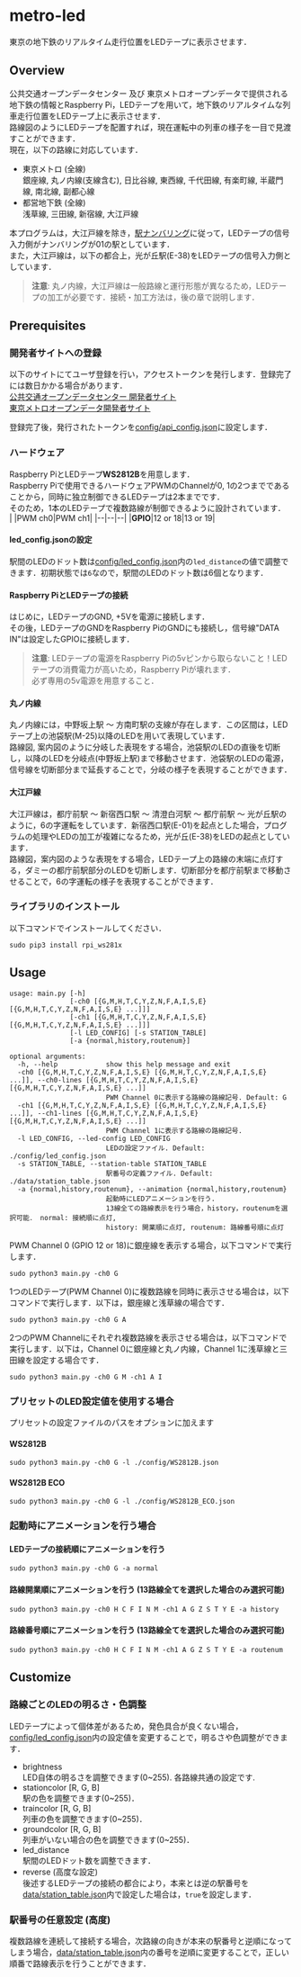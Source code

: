 # metro-led
東京の地下鉄のリアルタイム走行位置をLEDテープに表示させます．  

## Overview
公共交通オープンデータセンター 及び 東京メトロオープンデータで提供される地下鉄の情報とRaspberry Pi，LEDテープを用いて，地下鉄のリアルタイムな列車走行位置をLEDテープ上に表示させます．  
路線図のようにLEDテープを配置すれば，現在運転中の列車の様子を一目で見渡すことができます．  
現在，以下の路線に対応しています．  

- 東京メトロ (全線)  
銀座線, 丸ノ内線(支線含む), 日比谷線, 東西線, 千代田線, 有楽町線, 半蔵門線, 南北線, 副都心線
- 都営地下鉄 (全線)  
浅草線, 三田線, 新宿線, 大江戸線

本プログラムは，大江戸線を除き，[駅ナンバリング](https://ja.wikipedia.org/wiki/%E9%A7%85%E3%83%8A%E3%83%B3%E3%83%90%E3%83%AA%E3%83%B3%E3%82%B0#%E6%97%A5%E6%9C%AC%E3%81%A7%E3%81%AE%E4%BA%8B%E4%BE%8B)に従って，LEDテープの信号入力側がナンバリングが01の駅としています．  
また，大江戸線は，以下の都合上，光が丘駅(E-38)をLEDテープの信号入力側としています．  

> **注意**: 丸ノ内線，大江戸線は一般路線と運行形態が異なるため，LEDテープの加工が必要です．接続・加工方法は，後の章で説明します．

## Prerequisites
### 開発者サイトへの登録
以下のサイトにてユーザ登録を行い，アクセストークンを発行します．登録完了には数日かかる場合があります．  
[公共交通オープンデータセンター 開発者サイト](https://developer.odpt.org/)  
[東京メトロオープンデータ開発者サイト](https://developer.tokyometroapp.jp/info)  

登録完了後，発行されたトークンを[config/api_config.json](config/api_config.json)に設定します．  

### ハードウェア
Raspberry PiとLEDテープ**WS2812B**を用意します．  
Raspberry Piで使用できるハードウェアPWMのChannelが0, 1の2つまでであることから，同時に独立制御できるLEDテープは2本までです．  
そのため，1本のLEDテープで複数路線が制御できるように設計されています．  
| |PWM ch0|PWM ch1|
|--|--|--|
|**GPIO**|12 or 18|13 or 19|

#### led_config.jsonの設定
駅間のLEDのドット数は[config/led_config.json](config/led_config.json)内の`led_distance`の値で調整できます．初期状態では`6`なので，駅間のLEDのドット数は6個となります．  

#### Raspberry PiとLEDテープの接続
はじめに，LEDテープのGND, +5Vを電源に接続します．  
その後，LEDテープのGNDをRaspberry PiのGNDにも接続し，信号線"DATA IN"は設定したGPIOに接続します．  
> **注意**: LEDテープの電源をRaspberry Piの5vピンから取らないこと！LEDテープの消費電力が高いため，Raspberry Piが壊れます．  
必ず専用の5v電源を用意すること．

#### 丸ノ内線
丸ノ内線には，中野坂上駅 ～ 方南町駅の支線が存在します．この区間は，LEDテープ上の池袋駅(M-25)以降のLEDを用いて表現しています．  
路線図, 案内図のように分岐した表現をする場合，池袋駅のLEDの直後を切断し，以降のLEDを分岐点(中野坂上駅)まで移動させます．池袋駅のLEDの電源，信号線を切断部分まで延長することで，分岐の様子を表現することができます．  

#### 大江戸線
大江戸線は，都庁前駅 ～ 新宿西口駅 ～ 清澄白河駅 ～ 都庁前駅 ～ 光が丘駅のように，6の字運転をしています．新宿西口駅(E-01)を起点とした場合，プログラムの処理やLEDの加工が複雑になるため，光が丘(E-38)をLEDの起点としています．  
路線図，案内図のような表現をする場合，LEDテープ上の路線の末端に点灯する，ダミーの都庁前駅部分のLEDを切断します．切断部分を都庁前駅まで移動させることで，6の字運転の様子を表現することができます．

### ライブラリのインストール
以下コマンドでインストールしてください．  
```
sudo pip3 install rpi_ws281x
```

## Usage
```
usage: main.py [-h]
               [-ch0 [{G,M,H,T,C,Y,Z,N,F,A,I,S,E} [{G,M,H,T,C,Y,Z,N,F,A,I,S,E} ...]]]
               [-ch1 [{G,M,H,T,C,Y,Z,N,F,A,I,S,E} [{G,M,H,T,C,Y,Z,N,F,A,I,S,E} ...]]]
               [-l LED_CONFIG] [-s STATION_TABLE]
               [-a {normal,history,routenum}]

optional arguments:
  -h, --help            show this help message and exit
  -ch0 [{G,M,H,T,C,Y,Z,N,F,A,I,S,E} [{G,M,H,T,C,Y,Z,N,F,A,I,S,E} ...]], --ch0-lines [{G,M,H,T,C,Y,Z,N,F,A,I,S,E} [{G,M,H,T,C,Y,Z,N,F,A,I,S,E} ...]]
                        PWM Channel 0に表示する路線の路線記号. Default: G
  -ch1 [{G,M,H,T,C,Y,Z,N,F,A,I,S,E} [{G,M,H,T,C,Y,Z,N,F,A,I,S,E} ...]], --ch1-lines [{G,M,H,T,C,Y,Z,N,F,A,I,S,E} [{G,M,H,T,C,Y,Z,N,F,A,I,S,E} ...]]
                        PWM Channel 1に表示する路線の路線記号.
  -l LED_CONFIG, --led-config LED_CONFIG
                        LEDの設定ファイル. Default: ./config/led_config.json
  -s STATION_TABLE, --station-table STATION_TABLE
                        駅番号の定義ファイル. Default: ./data/station_table.json
  -a {normal,history,routenum}, --animation {normal,history,routenum}
                        起動時にLEDアニメーションを行う.
                        13線全ての路線表示を行う場合，history，routenumを選択可能． normal: 接続順に点灯,
                        history: 開業順に点灯, routenum: 路線番号順に点灯
```
PWM Channel 0 (GPIO 12 or 18)に銀座線を表示する場合，以下コマンドで実行します．  
```
sudo python3 main.py -ch0 G
```

1つのLEDテープ(PWM Channel 0)に複数路線を同時に表示させる場合は，以下コマンドで実行します．以下は，銀座線と浅草線の場合です．  
```
sudo python3 main.py -ch0 G A
```
2つのPWM Channelにそれぞれ複数路線を表示させる場合は，以下コマンドで実行します．以下は，Channel 0に銀座線と丸ノ内線，Channel 1に浅草線と三田線を設定する場合です．  
```
sudo python3 main.py -ch0 G M -ch1 A I
```
### プリセットのLED設定値を使用する場合
プリセットの設定ファイルのパスをオプションに加えます  
#### WS2812B
```
sudo python3 main.py -ch0 G -l ./config/WS2812B.json
```
#### WS2812B ECO
```
sudo python3 main.py -ch0 G -l ./config/WS2812B_ECO.json
```

### 起動時にアニメーションを行う場合
#### LEDテープの接続順にアニメーションを行う
```
sudo python3 main.py -ch0 G -a normal
```
#### 路線開業順にアニメーションを行う (13路線全てを選択した場合のみ選択可能)
```
sudo python3 main.py -ch0 H C F I N M -ch1 A G Z S T Y E -a history
```
#### 路線番号順にアニメーションを行う (13路線全てを選択した場合のみ選択可能)
```
sudo python3 main.py -ch0 H C F I N M -ch1 A G Z S T Y E -a routenum
```

## Customize
### 路線ごとのLEDの明るさ・色調整
LEDテープによって個体差があるため，発色具合が良くない場合，[config/led_config.json](config/led_config.json)内の設定値を変更することで，明るさや色調整ができます．  
- brightness  
LED自体の明るさを調整できます(0~255). 各路線共通の設定です.  
- stationcolor [R, G, B]  
駅の色を調整できます(0~255)．
- traincolor [R, G, B]  
列車の色を調整できます(0~255)．  
- groundcolor [R, G, B]  
列車がいない場合の色を調整できます(0~255)．  
- led_distance  
駅間のLEDドット数を調整できます．
- reverse (高度な設定)  
後述するLEDテープの接続の都合により，本来とは逆の駅番号を[data/station_table.json](data/station_table.json)内で設定した場合は，`true`を設定します．  

### 駅番号の任意設定 (高度)
複数路線を連続して接続する場合，次路線の向きが本来の駅番号と逆順になってしまう場合，[data/station_table.json](data/station_table.json)内の番号を逆順に変更することで，正しい順番で路線表示を行うことができます．  
